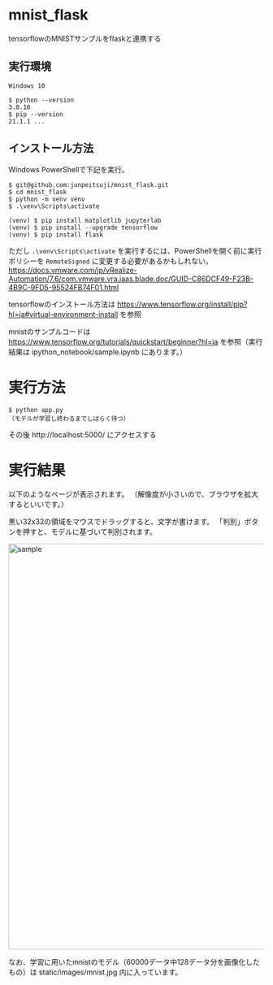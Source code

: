 # mnist_flask
tensorflowのMNISTサンプルをflaskと連携する

## 実行環境
```
Windows 10

$ python --version
3.8.10
$ pip --version
21.1.1 ...
```

## インストール方法
Windows PowerShellで下記を実行。

```
$ git@github.com:junpeitsuji/mnist_flask.git
$ cd mnist_flask
$ python -m venv venv
$ .\venv\Scripts\activate

(venv) $ pip install matplotlib jupyterlab
(venv) $ pip install --upgrade tensorflow
(venv) $ pip install flask
```

ただし `.\venv\Scripts\activate` を実行するには、PowerShellを開く前に実行ポリシーを `RemoteSigned` に変更する必要があるかもしれない。
https://docs.vmware.com/jp/vRealize-Automation/7.6/com.vmware.vra.iaas.blade.doc/GUID-C86DCF49-F23B-4B9C-9FD5-95524FB74F01.html

tensorflowのインストール方法は 
https://www.tensorflow.org/install/pip?hl=ja#virtual-environment-install を参照

mnistのサンプルコードは https://www.tensorflow.org/tutorials/quickstart/beginner?hl=ja を参照（実行結果は ipython_notebook/sample.ipynb にあります。）


# 実行方法
```
$ python app.py
（モデルが学習し終わるまでしばらく待つ）
```

その後 http://localhost:5000/ にアクセスする


# 実行結果
以下のようなページが表示されます。
（解像度が小さいので、ブラウザを拡大するといいです。）

黒い32x32の領域をマウスでドラッグすると、文字が書けます。
「判別」ボタンを押すと、モデルに基づいて判別されます。

<img width="799" alt="sample" src="https://user-images.githubusercontent.com/1301953/145673148-d98f6840-fff5-4055-bd60-5619b5204e98.png">

なお、学習に用いたmnistのモデル（60000データ中128データ分を画像化したもの）は static/images/mnist.jpg 内に入っています。
